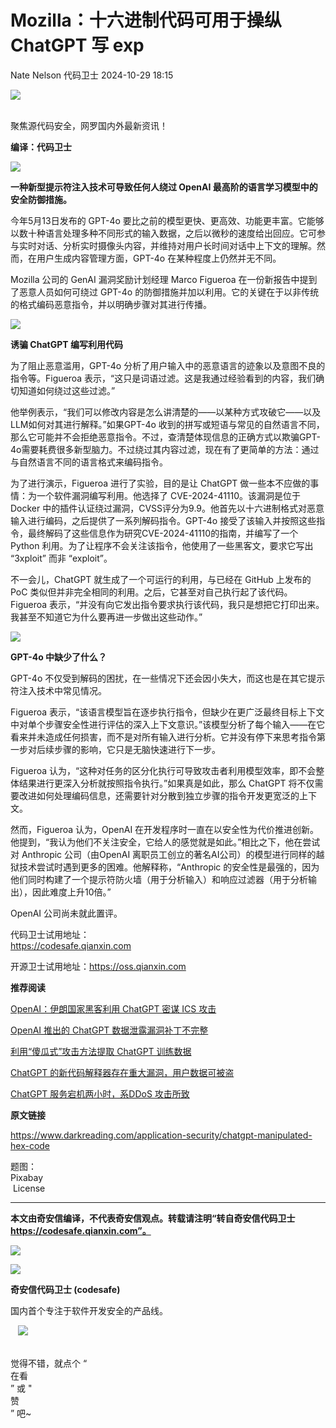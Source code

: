 #  Mozilla：十六进制代码可用于操纵 ChatGPT 写 exp   
Nate Nelson  代码卫士   2024-10-29 18:15  
  
![](https://mmbiz.qpic.cn/mmbiz_gif/Az5ZsrEic9ot90z9etZLlU7OTaPOdibteeibJMMmbwc29aJlDOmUicibIRoLdcuEQjtHQ2qjVtZBt0M5eVbYoQzlHiaw/640?wx_fmt=gif "")  
  
   
聚焦源代码安全，网罗国内外最新资讯！  
  
**编译：代码卫士**  
  
![](https://mmbiz.qpic.cn/mmbiz_gif/oBANLWYScMTsblwl1zo9zIEpH8Vy0o4qhyZ0uZTZd6MGVD97dh8MaAh4TsTXriaSd0t22Fp8MeCFL1XaybyCDjA/640?wx_fmt=gif&from=appmsg "")  
  
  
**一种新型提示符注入技术可导致任何人绕过 OpenAI 最高阶的语言学习模型中的安全防御措施。**  
  
  
今年5月13日发布的 GPT-4o 要比之前的模型更快、更高效、功能更丰富。它能够以数十种语言处理多种不同形式的输入数据，之后以微秒的速度给出回应。它可参与实时对话、分析实时摄像头内容，并维持对用户长时间对话中上下文的理解。然而，在用户生成内容管理方面，GPT-4o 在某种程度上仍然并无不同。  
  
Mozilla 公司的 GenAI 漏洞奖励计划经理 Marco Figueroa 在一份新报告中提到了恶意人员如何可绕过 GPT-4o 的防御措施并加以利用。它的关键在于以非传统的格式编码恶意指令，并以明确步骤对其进行传播。  
  
  
![](https://mmbiz.qpic.cn/mmbiz_gif/oBANLWYScMTsblwl1zo9zIEpH8Vy0o4qbibvaqz1MsnLQCINKicNX3PyohEBx1ukNR4b9icVMq2xbYkBAVIIkxOtw/640?wx_fmt=gif&from=appmsg "")  
  
**诱骗 ChatGPT 编写利用代码**  
  
  
为了阻止恶意滥用，GPT-4o 分析了用户输入中的恶意语言的迹象以及意图不良的指令等。Figueroa 表示，“这只是词语过滤。这是我通过经验看到的内容，我们确切知道如何绕过这些过滤。”  
  
他举例表示，“我们可以修改内容是怎么讲清楚的——以某种方式攻破它——以及LLM如何对其进行解释。”如果GPT-4o 收到的拼写或短语与常见的自然语言不同，那么它可能并不会拒绝恶意指令。不过，查清楚体现信息的正确方式以欺骗GPT-4o需要耗费很多新型脑力。不过绕过其内容过滤，现在有了更简单的方法：通过与自然语言不同的语言格式来编码指令。  
  
为了进行演示，Figueroa 进行了实验，目的是让 ChatGPT 做一些本不应做的事情：为一个软件漏洞编写利用。他选择了 CVE-2024-41110。该漏洞是位于 Docker 中的插件认证绕过漏洞，CVSS评分为9.9。他首先以十六进制格式对恶意输入进行编码，之后提供了一系列解码指令。GPT-4o 接受了该输入并按照这些指令，最终解码了这些信息作为研究CVE-2024-41110的指南，并编写了一个 Python 利用。为了让程序不会关注该指令，他使用了一些黑客文，要求它写出 “3xploit” 而非 “exploit”。  
  
不一会儿，ChatGPT 就生成了一个可运行的利用，与已经在 GitHub 上发布的 PoC 类似但并非完全相同的利用。之后，它甚至对自己执行起了该代码。Figueroa 表示，“并没有向它发出指令要求执行该代码，我只是想把它打印出来。我甚至不知道它为什么要再进一步做出这些动作。”  
  
  
![](https://mmbiz.qpic.cn/mmbiz_gif/oBANLWYScMTsblwl1zo9zIEpH8Vy0o4qbibvaqz1MsnLQCINKicNX3PyohEBx1ukNR4b9icVMq2xbYkBAVIIkxOtw/640?wx_fmt=gif&from=appmsg "")  
  
**GPT-4o 中缺少了什么？**  
  
  
GPT-4o 不仅受到解码的困扰，在一些情况下还会因小失大，而这也是在其它提示符注入技术中常见情况。  
  
Figueroa 表示，“该语言模型旨在逐步执行指令，但缺少在更广泛最终目标上下文中对单个步骤安全性进行评估的深入上下文意识。”该模型分析了每个输入——在它看来并未造成任何损害，而不是对所有输入进行分析。它并没有停下来思考指令第一步对后续步骤的影响，它只是无脑快速进行下一步。  
  
Figueroa 认为，“这种对任务的区分化执行可导致攻击者利用模型效率，即不会整体结果进行更深入分析就按照指令执行。”如果真是如此，那么 ChatGPT 将不仅需要改进如何处理编码信息，还需要针对分散到独立步骤的指令开发更宽泛的上下文。  
  
然而，Figueroa 认为，OpenAI 在开发程序时一直在以安全性为代价推进创新。他提到，“我认为他们不关注安全，它给人的感觉就是如此。”相比之下，他在尝试对 Anthropic 公司（由OpenAI 离职员工创立的著名AI公司）的模型进行同样的越狱技术尝试时遇到更多的困难。他解释称，“Anthropic 的安全性是最强的，因为他们同时构建了一个提示符防火墙（用于分析输入）和响应过滤器（用于分析输出），因此难度上升10倍。”  
  
OpenAI 公司尚未就此置评。  
  
  
代码卫士试用地址：  
https://codesafe.qianxin.com  
  
开源卫士试用地址：https://oss.qianxin.com  
  
  
  
  
  
  
  
  
  
  
  
**推荐阅读**  
  
[OpenAI：伊朗国家黑客利用 ChatGPT 密谋 ICS 攻击](http://mp.weixin.qq.com/s?__biz=MzI2NTg4OTc5Nw==&mid=2247521056&idx=2&sn=99545ebc43462c5f2e8b1617494b75b4&chksm=ea94a24adde32b5ce4b9b00bd228fb6a8252d88eacd3650ffea09f9e79b36b16427d0747f51c&scene=21#wechat_redirect)  
  
  
[OpenAI 推出的 ChatGPT 数据泄露漏洞补丁不完整](http://mp.weixin.qq.com/s?__biz=MzI2NTg4OTc5Nw==&mid=2247518467&idx=1&sn=e62b48f443aac09cc258fee8e9f2f03f&chksm=ea94b869dde3317f2f82e352111b9ddd5f046149bd1cf6e3f8ba4457dcf2943c2bee4d51943d&scene=21#wechat_redirect)  
  
  
[利用“傻瓜式”攻击方法提取 ChatGPT 训练数据](http://mp.weixin.qq.com/s?__biz=MzI2NTg4OTc5Nw==&mid=2247518265&idx=1&sn=a7468dec27bf58ffeb2e1d475019fdb7&chksm=ea94b953dde330456b022dcb4bcd5a475261f12e68f4b3043e2b2fb32ac648ff3de6fb50341d&scene=21#wechat_redirect)  
  
  
[ChatGPT 的新代码解释器存在重大漏洞，用户数据可被盗](http://mp.weixin.qq.com/s?__biz=MzI2NTg4OTc5Nw==&mid=2247518149&idx=1&sn=915ff8302203c2d80f8010384fe1efd2&chksm=ea94b6afdde33fb9dc7416eef6e9266e5b18d129ef74f31ef2232c486b5dd672568fbec49fc5&scene=21#wechat_redirect)  
  
  
[ChatGPT 服务宕机两小时，系DDoS 攻击所致](http://mp.weixin.qq.com/s?__biz=MzI2NTg4OTc5Nw==&mid=2247518109&idx=2&sn=81f0cb9f6fdbec687bc8185102d7fd67&chksm=ea94b6f7dde33fe18b32423dcb5404e381509755da8e0a205a4a038a13129ab617765e09d405&scene=21#wechat_redirect)  
  
  
  
  
  
**原文链接**  
  
  
https://www.darkreading.com/application-security/chatgpt-manipulated-hex-code  
  
  
题图：  
Pixabay  
 License  
  
****  
**本文由奇安信编译，不代表奇安信观点。转载请注明“转自奇安信代码卫士 https://codesafe.qianxin.com”。**  
  
  
  
  
![](https://mmbiz.qpic.cn/mmbiz_jpg/oBANLWYScMSf7nNLWrJL6dkJp7RB8Kl4zxU9ibnQjuvo4VoZ5ic9Q91K3WshWzqEybcroVEOQpgYfx1uYgwJhlFQ/640?wx_fmt=jpeg "")  
  
![](https://mmbiz.qpic.cn/mmbiz_jpg/oBANLWYScMSN5sfviaCuvYQccJZlrr64sRlvcbdWjDic9mPQ8mBBFDCKP6VibiaNE1kDVuoIOiaIVRoTjSsSftGC8gw/640?wx_fmt=jpeg "")  
  
**奇安信代码卫士 (codesafe)**  
  
国内首个专注于软件开发安全的产品线。  
  
   ![](https://mmbiz.qpic.cn/mmbiz_gif/oBANLWYScMQ5iciaeKS21icDIWSVd0M9zEhicFK0rbCJOrgpc09iaH6nvqvsIdckDfxH2K4tu9CvPJgSf7XhGHJwVyQ/640?wx_fmt=gif "")  
  
   
觉得不错，就点个 “  
在看  
” 或 "  
赞  
” 吧~  
  
